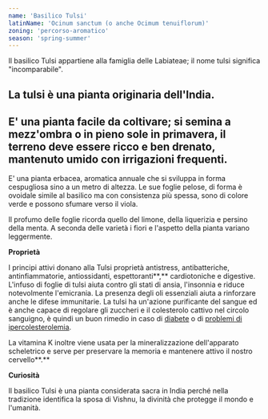 ```yaml
---
name: 'Basilico Tulsi'
latinName: 'Ocinum sanctum (o anche Ocimum tenuiflorum)'
zoning: 'percorso-aromatico'
season: 'spring-summer'
---
```


Il basilico Tulsi appartiene alla famiglia delle Labiateae; il nome
tulsi significa "incomparabile".

## La tulsi è una pianta originaria dell\'India.

## E' una pianta facile da coltivare; si semina a mezz'ombra o in pieno sole in primavera, il terreno deve essere ricco e ben drenato, mantenuto umido con irrigazioni frequenti.

E' una pianta erbacea, aromatica annuale che si sviluppa in
forma cespugliosa sino a un metro di altezza. Le sue foglie pelose, di
forma è ovoidale simile al basilico ma con consistenza più spessa, sono
di colore verde e possono sfumare verso il viola.

Il profumo delle foglie ricorda quello del limone, della liquerizia e
persino della menta. A seconda delle varietà i fiori e l\'aspetto della
pianta variano leggermente.

**Proprietà**

I principi attivi donano alla Tulsi proprietà antistress,
antibatteriche, antinfiammatorie, antiossidanti, espettoranti**,**
cardiotoniche e digestive. L\'infuso di foglie di tulsi aiuta
contro gli stati di ansia, l\'insonnia e riduce notevolmente
l\'emicrania. La presenza degli oli essenziali aiuta a
rinforzare anche le difese immunitarie. La tulsi ha un\'azione
purificante del sangue ed è anche capace di regolare gli zuccheri e il
colesterolo cattivo nel circolo sanguigno, è quindi un buon rimedio in
caso di
[diabete](https://www.cure-naturali.it/enciclopedia-naturale/salute/naturopatia/diabete.html)
o di [problemi di
ipercolesterolemia](https://www.cure-naturali.it/admin/articles/Candida,%20tutti%20gli%20accorgimenti%20da%20avere).

La vitamina K inoltre viene usata per la mineralizzazione dell\'apparato
scheletrico e serve per preservare la memoria e mantenere attivo il
nostro cervello**.**

**Curiosità**

Il basilico Tulsi è una pianta considerata sacra in India perché nella
tradizione identifica la sposa di Vishnu, la divinità che protegge il
mondo e l'umanità.
